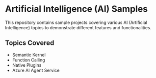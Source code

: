 # Artificial Intelligence (AI) Samples

This repository contains sample projects covering various AI (Artificial Intelligence) topics to demonstrate different features and functionalities.

## Topics Covered

- Semantic Kernel
- Function Calling
- Native Plugins
- Azure AI Agent Service
